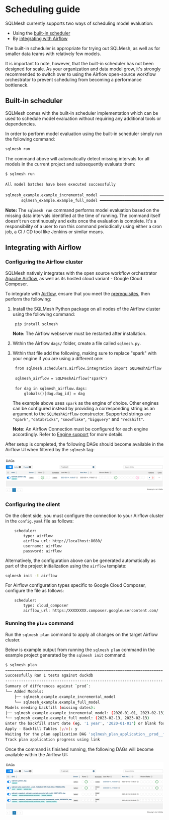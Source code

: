 # Scheduling guide

SQLMesh currently supports two ways of scheduling model evaluation:

* Using the [built-in scheduler](#built-in-scheduler)
* By [integrating with Airflow](#integrating-with-airflow)

The built-in scheduler is appropriate for trying out SQLMesh, as well as for smaller data teams with relatively few models.

It is important to note, however, that the built-in scheduler has not been designed for scale. As your organization and data model grow, it's strongly recommended to switch over to using the Airflow open-source workflow orchestrator to prevent scheduling from becoming a performance bottleneck.

## Built-in scheduler

SQLMesh comes with the built-in scheduler implementation which can be used to schedule model evaluation without requiring any additional tools or dependencies.

In order to perform model evaluation using the built-in scheduler simply run the following command:
```bash
sqlmesh run
```

The command above will automatically detect missing intervals for all models in the current project and subsequently evaluate them:
```bash
$ sqlmesh run

All model batches have been executed successfully

sqlmesh_example.example_incremental_model ━━━━━━━━━━━━━━━━━━━━━━━━━━━━━━━━━━━━━━━━ 100.0% • 1/1 • 0:00:00
       sqlmesh_example.example_full_model ━━━━━━━━━━━━━━━━━━━━━━━━━━━━━━━━━━━━━━━━ 100.0% • 1/1 • 0:00:00
```

**Note:** The `sqlmesh run` command performs model evaluation based on the missing data intervals identified at the time of running. The command itself doesn't run continuously and exits once the evaluation is complete. It's a responsibility of a user to run this command periodically using either a cron job, a CI / CD tool like Jenkins or similar means.


## Integrating with Airflow

### Configuring the Airflow cluster

SQLMesh natively integrates with the open source workflow orchestrator [Apache Airflow](https://airflow.apache.org/), as well as its hosted cloud variant - Google Cloud Composer.

To integrate with [Airflow](../integrations/airflow.md), ensure that you meet the [prerequisites](/prerequisites), then perform the following:

1. Install the SQLMesh Python package on all nodes of the Airflow cluster using the following command:

        pip install sqlmesh

    **Note:** The Airflow webserver must be restarted after installation.

2. Within the Airflow `dags/` folder, create a file called `sqlmesh.py`.

3. Within that file add the following, making sure to replace "spark" with your engine if you are using a different one:

        from sqlmesh.schedulers.airflow.integration import SQLMeshAirflow

        sqlmesh_airflow = SQLMeshAirflow("spark")

        for dag in sqlmesh_airflow.dags:
            globals()[dag.dag_id] = dag

    The example above uses `spark` as the engine of choice. Other engines can be configured instead by providing a corresponding string as an argument to the `SQLMeshAirflow` constructor. Supported strings are `"spark"`, `"databricks"`, `"snowflake"`, `"bigquery"` and `"redshift"`.

    **Note:** An Airflow Connection must be configured for each engine accordingly. Refer to [Engine support](../integrations/airflow.md#engine-support) for more details.

After setup is completed, the following DAGs should become available in the Airflow UI when filtered by the `sqlmesh` tag:

![Airflow UI after successful setup](scheduling/airflow_successful_setup.png)

### Configuring the client

On the client side, you must configure the connection to your Airflow cluster in the `config.yaml` file as follows:

        scheduler:
            type: airflow
            airflow_url: http://localhost:8080/
            username: airflow
            password: airflow

Alternatively, the configuration above can be generated automatically as part of the project initialization using the `airflow` template:
```bash
sqlmesh init -t airflow
```

For Airflow configuration types specific to Google Cloud Composer, configure the file as follows:

        scheduler:
            type: cloud_composer
            airflow_url: https:/XXXXXXXX.composer.googleusercontent.com/

### Running the `plan` command

Run the `sqlmesh plan` command to apply all changes on the target Airflow cluster.

Below is example output from running the `sqlmesh plan` command in the example project generated by the `sqlmesh init` command:
```bash
$ sqlmesh plan
======================================================================
Successfully Ran 1 tests against duckdb
----------------------------------------------------------------------
Summary of differences against `prod`:
└── Added Models:
    ├── sqlmesh_example.example_incremental_model
    └── sqlmesh_example.example_full_model
Models needing backfill (missing dates):
├── sqlmesh_example.example_incremental_model: (2020-01-01, 2023-02-13)
└── sqlmesh_example.example_full_model: (2023-02-13, 2023-02-13)
Enter the backfill start date (eg. '1 year', '2020-01-01') or blank for the beginning of history: 2023-02-13
Apply - Backfill Tables [y/n]: y
Waiting for the plan application DAG 'sqlmesh_plan_application__prod__fb88a0c6_16f9_4a3e_93ec_7f8026bc878c' to be provisioned on Airflow
Track plan application progress using link
```

Once the command is finished running, the following DAGs will become available within the Airflow UI:

![Airflow UI after successful plan application](scheduling/airflow_successful_plan_apply.png)
